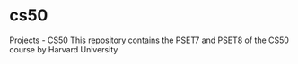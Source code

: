 # cs50
Projects - CS50
This repository contains the PSET7 and PSET8 of the CS50 course by Harvard University
